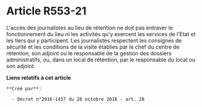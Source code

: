 # Article R553-21

L'accès  des journalistes au lieu de rétention ne doit pas entraver le  fonctionnement du lieu ni les activités qu'y exercent
les services de  l'Etat et les tiers qui y participent. Les journalistes respectent les  consignes de sécurité et les
conditions de la visite établies par le  chef du centre de rétention, son adjoint ou le responsable de la gestion  des
dossiers administratifs, ou, dans un local de rétention, par le  responsable du local ou son adjoint.

**Liens relatifs à cet article**

	**Créé par**:

	  - Décret n°2016-1457 du 28 octobre 2016 - art. 28
